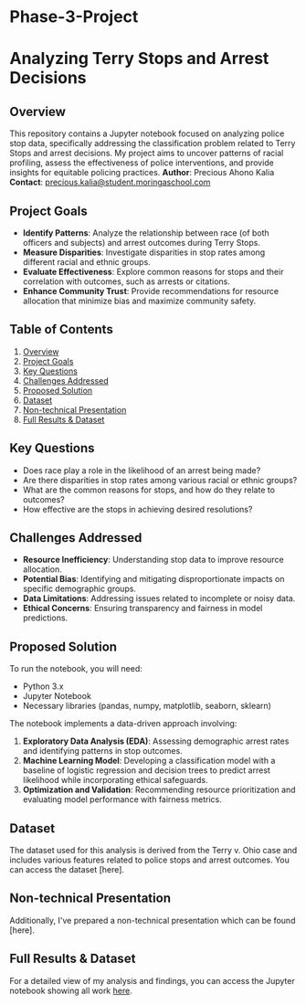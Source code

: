 # Phase-3-Project
# Analyzing Terry Stops and Arrest Decisions



## Overview

This repository contains a Jupyter notebook focused on analyzing police stop data, specifically addressing the classification problem related to Terry Stops and arrest decisions. My project aims to uncover patterns of racial profiling, assess the effectiveness of police interventions, and provide insights for equitable policing practices.
**Author**: Precious Ahono Kalia  
**Contact**: [precious.kalia@student.moringaschool.com](mailto:precious.kalia@student.moringaschool.com)

## Project Goals
- **Identify Patterns**: Analyze the relationship between race (of both officers and subjects) and arrest outcomes during Terry Stops.
- **Measure Disparities**: Investigate disparities in stop rates among different racial and ethnic groups.
- **Evaluate Effectiveness**: Explore common reasons for stops and their correlation with outcomes, such as arrests or citations.
- **Enhance Community Trust**: Provide recommendations for resource allocation that minimize bias and maximize community safety.

## Table of Contents

1. [Overview](#overview)
2. [Project Goals](#project-goals)
3. [Key Questions](#key-questions)
4. [Challenges Addressed](#challenges-addressed)
5. [Proposed Solution](#proposed-solution)
6. [Dataset](#dataset)
7. [Non-technical Presentation](#non-technical-presentation)
8. [Full Results & Dataset](#full-results--dataset)

## Key Questions

- Does race play a role in the likelihood of an arrest being made?
- Are there disparities in stop rates among various racial or ethnic groups?
- What are the common reasons for stops, and how do they relate to outcomes?
- How effective are the stops in achieving desired resolutions?

## Challenges Addressed

- **Resource Inefficiency**: Understanding stop data to improve resource allocation.
- **Potential Bias**: Identifying and mitigating disproportionate impacts on specific demographic groups.
- **Data Limitations**: Addressing issues related to incomplete or noisy data.
- **Ethical Concerns**: Ensuring transparency and fairness in model predictions.

## Proposed Solution
To run the notebook, you will need:

- Python 3.x
- Jupyter Notebook
- Necessary libraries (pandas, numpy, matplotlib, seaborn, sklearn)

The notebook implements a data-driven approach involving:

1. **Exploratory Data Analysis (EDA)**: Assessing demographic arrest rates and identifying patterns in stop outcomes.
2. **Machine Learning Model**: Developing a classification model with a baseline of logistic regression and decision trees to predict arrest likelihood while incorporating ethical safeguards.
3. **Optimization and Validation**: Recommending resource prioritization and evaluating model performance with fairness metrics.

## Dataset

The dataset used for this analysis is derived from the Terry v. Ohio case and includes various features related to police stops and arrest outcomes. You can access the dataset [here].

## Non-technical Presentation
Additionally, I've prepared a non-technical presentation which can be found [here].

## Full Results & Dataset
For a detailed view of my analysis and findings, you can access the Jupyter notebook showing all work [here](https://github.com/ahonokalia/Phase-3-Project/blob/main/your_notebook_file.ipynb).
